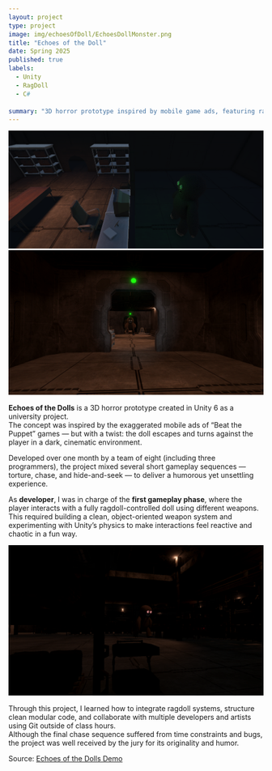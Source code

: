 ```yaml
---
layout: project
type: project
image: img/echoesOfDoll/EchoesDollMonster.png
title: "Echoes of the Doll"
date: Spring 2025
published: true
labels:
  - Unity
  - RagDoll
  - C#
  
summary: "3D horror prototype inspired by mobile game ads, featuring ragdoll physics and multi-phase gameplay."
---
```


<img class="img-fluid" src="../img/echoesOfDoll/EchoesDollMonster.png">
<img class="img-fluid" src="../img/echoesOfDoll/EchoesDollChase.png">

**Echoes of the Dolls** is a 3D horror prototype created in Unity 6 as a university project.  
The concept was inspired by the exaggerated mobile ads of “Beat the Puppet” games — but with a twist: the doll escapes and turns against the player in a dark, cinematic environment.

Developed over one month by a team of eight (including three programmers), the project mixed several short gameplay sequences — torture, chase, and hide-and-seek — to deliver a humorous yet unsettling experience.

As **developer**, I was in charge of the **first gameplay phase**, where the player interacts with a fully ragdoll-controlled doll using different weapons.  
This required building a clean, object-oriented weapon system and experimenting with Unity’s physics to make interactions feel reactive and chaotic in a fun way.

<img class="img-fluid" src="../img/echoesOfDoll/EchoesDollSeek.png">

Through this project, I learned how to integrate ragdoll systems, structure clean modular code, and collaborate with multiple developers and artists using Git outside of class hours.  
Although the final chase sequence suffered from time constraints and bugs, the project was well received by the jury for its originality and humor.

Source: <a href="https://youtu.be/XXXXX">Echoes of the Dolls Demo</a>

